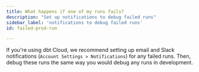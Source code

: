```yaml
---
title: What happens if one of my runs fails?
description: "Set up notifications to debug failed runs"
sidebar_label: 'notifications to debug failed runs'
id: failed-prod-run

---
```


If you're using dbt Cloud, we recommend setting up email and Slack notifications (`Account Settings > Notifications`) for any failed runs. Then, debug these runs the same way you would debug any runs in development.
